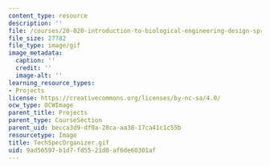```yaml
---
content_type: resource
description: ''
file: /courses/20-020-introduction-to-biological-engineering-design-spring-2009/9ad56597b1d7fd5521d0af6de60301af_TechSpecOrganizer.gif
file_size: 27782
file_type: image/gif
image_metadata:
  caption: ''
  credit: ''
  image-alt: ''
learning_resource_types:
- Projects
license: https://creativecommons.org/licenses/by-nc-sa/4.0/
ocw_type: OCWImage
parent_title: Projects
parent_type: CourseSection
parent_uid: becca3d9-df0a-28ca-aa38-17ca41c1c55b
resourcetype: Image
title: TechSpecOrganizer.gif
uid: 9ad56597-b1d7-fd55-21d0-af6de60301af
---
```

